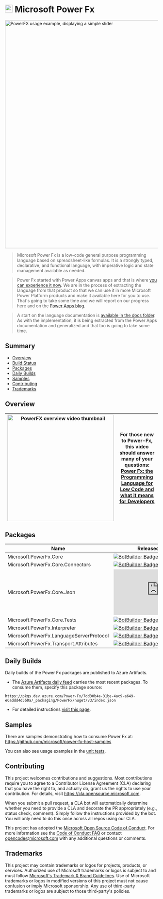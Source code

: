 # <img src="https://user-images.githubusercontent.com/70824102/194465962-481fa7ec-0d42-4037-bdd2-f84710272329.png" width="25"> Microsoft Power Fx

<img alt="PowerFX usage example, displaying a simple slider" src="https://learn.microsoft.com/pt-br/power-platform/power-fx/media/overview/always-live.gif" width="750">

> Microsoft Power Fx is a low-code general purpose programming language based on spreadsheet-like formulas.  It is a strongly typed, declarative, and functional language, with imperative logic and state management available as needed.  

> Power Fx started with Power Apps canvas apps and that is where [you can experience it now](https://powerapps.microsoft.com/en-us/).  We are in the process of extracting the language from that product so that we can use it in more Microsoft Power Platform products and make it available here for you to use.  That's going to take some time and we will report on our progress here and on the [Power Apps blog](https://powerapps.microsoft.com/en-us/blog/).  

> A start on the language documentation is [available in the docs folder](docs/overview.md).  As with the implementation, it is being extracted from the Power Apps documentation and generalized and that too is going to take some time.

## Summary

- [Overview](#overview)
- [Build Status](#build-status)
- [Packages](#packages)
- [Daily Builds](#daily-builds)
- [Samples](#samples)
- [Contributing](#contributing)
- [Trademarks](#trademarks)

## Overview

| [<img width="350" alt="PowerFX overview video thumbnail" src="https://user-images.githubusercontent.com/70824102/194465349-0e78a62c-cebd-4d57-9f3b-df6a371127ee.png">](https://www.youtube-nocookie.com/embed/ik6k89WNjuk) | For those new to Power-Fx, this video should answer many of your questions: <br> [Power Fx: the Programming Language for Low Code and what it means for Developers](https://www.youtube-nocookie.com/embed/ik6k89WNjuk) |
| ---- | ---- |

## Packages

| Name                                   | Released Package |
|----------------------------------------|------------------|
| Microsoft.PowerFx.Core                   | [![BotBuilder Badge](https://buildstats.info/nuget/Microsoft.PowerFx.Core?includePreReleases=true&dWidth=70)](https://www.nuget.org/packages/Microsoft.PowerFx.Core/) |
| Microsoft.PowerFx.Core.Connectors        | [![BotBuilder Badge](https://buildstats.info/nuget/Microsoft.PowerFx.Core.Connectors?includePreReleases=true&dWidth=70)](https://www.nuget.org/packages/Microsoft.PowerFx.Core.Connectors/) |
| Microsoft.PowerFx.Core.Json              | [![BotBuilder Badge](https://buildstats.info/nuget/Microsoft.PowerFx.Core.Json?includePreReleases=true&dWidth=70)](https://www.nuget.org/packages/Microsoft.PowerFx.Core.Json/) |
| Microsoft.PowerFx.Core.Tests             | [![BotBuilder Badge](https://buildstats.info/nuget/Microsoft.PowerFx.Core.Tests?includePreReleases=true&dWidth=70)](https://www.nuget.org/packages/Microsoft.PowerFx.Core.Tests/) |
| Microsoft.PowerFx.Interpreter            | [![BotBuilder Badge](https://buildstats.info/nuget/Microsoft.PowerFx.Interpreter?includePreReleases=true&dWidth=70)](https://www.nuget.org/packages/Microsoft.PowerFx.Interpreter/) |
| Microsoft.PowerFx.LanguageServerProtocol | [![BotBuilder Badge](https://buildstats.info/nuget/Microsoft.PowerFx.LanguageServerProtocol?includePreReleases=true&dWidth=70)](https://www.nuget.org/packages/Microsoft.PowerFx.LanguageServerProtocol/) |
| Microsoft.PowerFx.Transport.Attributes   | [![BotBuilder Badge](https://buildstats.info/nuget/Microsoft.PowerFx.Transport.Attributes?includePreReleases=true&dWidth=70)](https://www.nuget.org/packages/Microsoft.PowerFx.Transport.Attributes/) |

## Daily Builds
Daily builds of the Power Fx packages are published to Azure Artifacts. 
- The [Azure Artifacts daily feed](https://dev.azure.com/Power-Fx/Power%20Fx/_artifacts/feed/PowerFx) carries the most recent packages. To consume them, specify this package source: 
```
https://pkgs.dev.azure.com/Power-Fx/7dd30b4a-31be-4ac9-a649-e6addd4d5b0a/_packaging/PowerFx/nuget/v3/index.json
```

- For detailed instructions [visit this page](dailyBuilds.md).

## Samples
There are samples demonstrating how to consume Power Fx at: https://github.com/microsoft/power-fx-host-samples

You can also see usage examples in the [unit tests](https://github.com/microsoft/Power-Fx/tree/main/src/tests).

## Contributing

This project welcomes contributions and suggestions.  Most contributions require you to agree to a
Contributor License Agreement (CLA) declaring that you have the right to, and actually do, grant us
the rights to use your contribution. For details, visit https://cla.opensource.microsoft.com.

When you submit a pull request, a CLA bot will automatically determine whether you need to provide
a CLA and decorate the PR appropriately (e.g., status check, comment). Simply follow the instructions
provided by the bot. You will only need to do this once across all repos using our CLA.

This project has adopted the [Microsoft Open Source Code of Conduct](https://opensource.microsoft.com/codeofconduct/).
For more information see the [Code of Conduct FAQ](https://opensource.microsoft.com/codeofconduct/faq/) or
contact [opencode@microsoft.com](mailto:opencode@microsoft.com) with any additional questions or comments.

## Trademarks

This project may contain trademarks or logos for projects, products, or services. Authorized use of Microsoft 
trademarks or logos is subject to and must follow 
[Microsoft's Trademark & Brand Guidelines](https://www.microsoft.com/en-us/legal/intellectualproperty/trademarks/usage/general).
Use of Microsoft trademarks or logos in modified versions of this project must not cause confusion or imply Microsoft sponsorship.
Any use of third-party trademarks or logos are subject to those third-party's policies.
  
